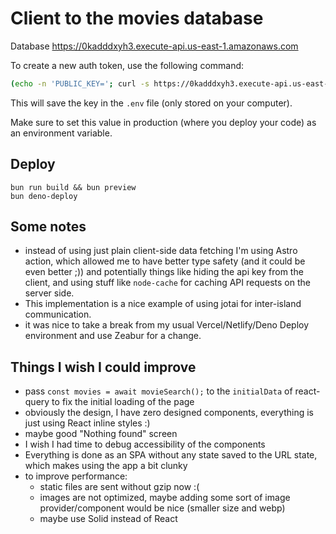 # Client to the movies database

Database https://0kadddxyh3.execute-api.us-east-1.amazonaws.com

To create a new auth token, use the following command:

```bash
(echo -n 'PUBLIC_KEY='; curl -s https://0kadddxyh3.execute-api.us-east-1.amazonaws.com/auth/token | jq .token) >> .env
```

This will save the key in the `.env` file (only stored on your computer).

Make sure to set this value in production (where you deploy your code) as an environment variable.

## Deploy

    bun run build && bun preview
    bun deno-deploy

## Some notes

- instead of using just plain client-side data fetching I'm using Astro action, which allowed me to have better type safety (and it could be even better ;)) and potentially things like hiding the api key from the client, and using stuff like `node-cache` for caching API requests on the server side.
- This implementation is a nice example of using jotai for inter-island communication.
- it was nice to take a break from my usual Vercel/Netlify/Deno Deploy environment and use Zeabur for a change.
 
## Things I wish I could improve

- pass `const movies = await movieSearch();` to the `initialData` of react-query to fix the initial loading of the page
- obviously the design, I have zero designed components, everything is just using React inline styles :)
- maybe good "Nothing found" screen
- I wish I had time to debug accessibility of the components
- Everything is done as an SPA without any state saved to the URL state, which makes using the app a bit clunky 
- to improve performance:
  - static files are sent without gzip now :(
  - images are not optimized, maybe adding some sort of image provider/component would be nice (smaller size and webp)
  - maybe use Solid instead of React
